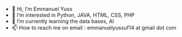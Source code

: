 - 👋 Hi, I’m Emmanuel Yuss
- 👀 I’m interested in Python, JAVA, HTML, CSS, PHP
- 🌱 I’m currently learning the data bases, AI 
- 📫 How to reach me on email : emmanuelyussuf14 at gmail dot com

<!---
Emmayuss/Emmayuss is a ✨ special ✨ repository because its `README.md` (this file) appears on your GitHub profile.
You can click the Preview link to take a look at your changes.
--->
